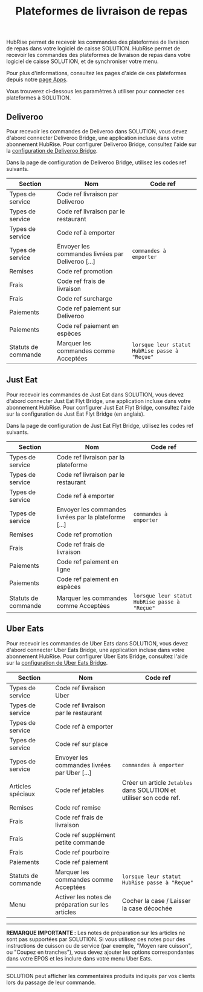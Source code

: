 ﻿---
title: Plateformes de livraison de repas
position: 6
layout: documentation
meta:
  title: Plateformes de livraison de repas | SOLUTION | HubRise
  description: HubRise permet de connecter SOLUTION à Deliveroo, Uber Eats, ou Just Eat. Paramètres à utiliser pour configurer la connexion de ces plateformes.
---

HubRise permet de recevoir les commandes des plateformes de livraison de repas dans votre logiciel de caisse SOLUTION.
HubRise permet de recevoir les commandes des plateformes de livraison de repas dans votre logiciel de caisse SOLUTION, et de synchroniser votre menu.

Pour plus d'informations, consultez les pages d'aide de ces plateformes depuis notre [page Apps](/apps/plateformes-de-livraison-de-repas).

Vous trouverez ci-dessous les paramètres à utiliser pour connecter ces plateformes à SOLUTION.

## Deliveroo

Pour recevoir les commandes de Deliveroo dans SOLUTION, vous devez d'abord connecter Deliveroo Bridge, une application incluse dans votre abonnement HubRise. Pour configurer Deliveroo Bridge, consultez l'aide sur la [configuration de Deliveroo Bridge](/fr/apps/deliveroo/configuration).

Dans la page de configuration de Deliveroo Bridge, utilisez les codes ref suivants.

| Section             | Nom                                               | Code ref                                      |
| ------------------- | ------------------------------------------------- | --------------------------------------------- |
| Types de service    | Code ref livraison par Deliveroo                  |                                               |
| Types de service    | Code ref livraison par le restaurant              |                                               |
| Types de service    | Code ref à emporter                               |                                               |
| Types de service    | Envoyer les commandes livrées par Deliveroo [...] | `commandes à emporter`                        |
| Remises             | Code ref promotion                                |                                               |
| Frais               | Code ref frais de livraison                       |                                               |
| Frais               | Code ref surcharge                                |                                               |
| Paiements           | Code ref paiement sur Deliveroo                   |                                               |
| Paiements           | Code ref paiement en espèces                      |                                               |
| Statuts de commande | Marquer les commandes comme Acceptées             | `lorsque leur statut HubRise passe à "Reçue"` |

## Just Eat

Pour recevoir les commandes de Just Eat dans SOLUTION, vous devez d'abord connecter Just Eat Flyt Bridge, une application incluse dans votre abonnement HubRise. Pour configurer Just Eat Flyt Bridge, consultez l'aide sur la <Link to="/apps/just-eat-flyt/configuration" addLocalePrefix={false}>configuration de Just Eat Flyt Bridge (en anglais)</Link>.

Dans la page de configuration de Just Eat Flyt Bridge, utilisez les codes ref suivants.

| Section             | Nom                                                   | Code ref                                      |
| ------------------- | ----------------------------------------------------- | --------------------------------------------- |
| Types de service    | Code ref livraison par la plateforme                  |                                               |
| Types de service    | Code ref livraison par le restaurant                  |                                               |
| Types de service    | Code ref à emporter                                   |                                               |
| Types de service    | Envoyer les commandes livrées par la plateforme [...] | `commandes à emporter`                        |
| Remises             | Code ref promotion                                    |                                               |
| Frais               | Code ref frais de livraison                           |                                               |
| Paiements           | Code ref paiement en ligne                            |
| Paiements           | Code ref paiement en espèces                          |                                               |
| Statuts de commande | Marquer les commandes comme Acceptées                 | `lorsque leur statut HubRise passe à "Reçue"` |

## Uber Eats

Pour recevoir les commandes de Uber Eats dans SOLUTION, vous devez d'abord connecter Uber Eats Bridge, une application incluse dans votre abonnement HubRise. Pour configurer Uber Eats Bridge, consultez l'aide sur la [configuration de Uber Eats Bridge](/fr/apps/uber-eats/configuration).

| Section             | Nom                                               | Code ref                                                            |
| ------------------- | ------------------------------------------------- | ------------------------------------------------------------------- |
| Types de service    | Code ref livraison Uber                           |                                                                     |
| Types de service    | Code ref livraison par le restaurant              |                                                                     |
| Types de service    | Code ref à emporter                               |                                                                     |
| Types de service    | Code ref sur place                                |                                                                     |
| Types de service    | Envoyer les commandes livrées par Uber [...]      | `commandes à emporter`                                              |
| Articles spéciaux   | Code ref jetables                                 | Créer un article `Jetables` dans SOLUTION et utiliser son code ref. |
| Remises             | Code ref remise                                   |                                                                     |
| Frais               | Code ref frais de livraison                       |                                                                     |
| Frais               | Code ref supplément petite commande               |                                                                     |
| Frais               | Code ref pourboire                                |                                                                     |
| Paiements           | Code ref paiement                                 |                                                                     |
| Statuts de commande | Marquer les commandes comme Acceptées             | `lorsque leur statut HubRise passe à "Reçue"`                       |
| Menu                | Activer les notes de préparation sur les articles | Cocher la case / Laisser la case décochée                           |

---

**REMARQUE IMPORTANTE :** Les notes de préparation sur les articles ne sont pas supportées par SOLUTION. Si vous utilisez ces notes pour des instructions de cuisson ou de service (par exemple, "Moyen rare cuisson", ou "Coupez en tranches"), vous devez ajouter les options correspondantes dans votre EPOS et les inclure dans votre menu Uber Eats.

---

SOLUTION peut afficher les commentaires produits indiqués par vos clients lors du passage de leur commande.
